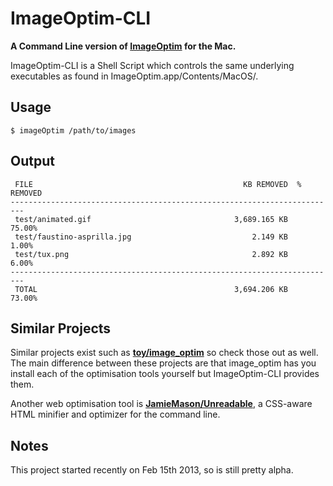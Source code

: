 ImageOptim-CLI
==============

**A Command Line version of [ImageOptim](http://imageoptim.com/) for the Mac.**

ImageOptim-CLI is a Shell Script which controls the same underlying executables as found in ImageOptim.app/Contents/MacOS/.

## Usage

    $ imageOptim /path/to/images

## Output

     FILE                                               KB REMOVED  % REMOVED
    -------------------------------------------------------------------------
     test/animated.gif                                3,689.165 KB     75.00%
     test/faustino-asprilla.jpg                           2.149 KB      1.00%
     test/tux.png                                         2.892 KB      6.00%
    -------------------------------------------------------------------------
     TOTAL                                            3,694.206 KB     73.00%

## Similar Projects

Similar projects exist such as **[toy/image\_optim](https://github.com/toy/image_optim)** so check those out as well. The main difference between these projects are that image_optim has you install each of the optimisation tools yourself but ImageOptim-CLI provides them.

Another web optimisation tool is **[JamieMason/Unreadable](https://github.com/JamieMason/Unreadable)**, a CSS-aware HTML minifier and optimizer for the command line.

## Notes

This project started recently on Feb 15th 2013, so is still pretty alpha.
